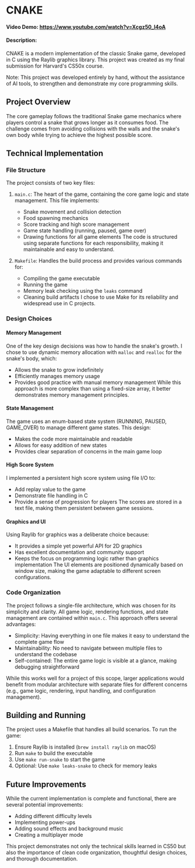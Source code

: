 # CNAKE

#### Video Demo: https://www.youtube.com/watch?v=Xcgz50_l4oA

#### Description:

CNAKE is a modern implementation of the classic Snake game, developed in C using the Raylib graphics library. This project was created as my final submission for Harvard's CS50x course.

Note: This project was developed entirely by hand, without the assistance of AI tools, to strengthen and demonstrate my core programming skills.

## Project Overview

The core gameplay follows the traditional Snake game mechanics where players control a snake that grows longer as it consumes food. The challenge comes from avoiding collisions with the walls and the snake's own body while trying to achieve the highest possible score.

## Technical Implementation

### File Structure

The project consists of two key files:

1. `main.c`: The heart of the game, containing the core game logic and state management. This file implements:

   - Snake movement and collision detection
   - Food spawning mechanics
   - Score tracking and high score management
   - Game state handling (running, paused, game over)
   - Drawing functions for all game elements
     The code is structured using separate functions for each responsibility, making it maintainable and easy to understand.

2. `Makefile`: Handles the build process and provides various commands for:
   - Compiling the game executable
   - Running the game
   - Memory leak checking using the `leaks` command
   - Cleaning build artifacts
     I chose to use Make for its reliability and widespread use in C projects.

### Design Choices

#### Memory Management

One of the key design decisions was how to handle the snake's growth. I chose to use dynamic memory allocation with `malloc` and `realloc` for the snake's body, which:

- Allows the snake to grow indefinitely
- Efficiently manages memory usage
- Provides good practice with manual memory management
  While this approach is more complex than using a fixed-size array, it better demonstrates memory management principles.

#### State Management

The game uses an enum-based state system (RUNNING, PAUSED, GAME_OVER) to manage different game states. This design:

- Makes the code more maintainable and readable
- Allows for easy addition of new states
- Provides clear separation of concerns in the main game loop

#### High Score System

I implemented a persistent high score system using file I/O to:

- Add replay value to the game
- Demonstrate file handling in C
- Provide a sense of progression for players
  The scores are stored in a text file, making them persistent between game sessions.

#### Graphics and UI

Using Raylib for graphics was a deliberate choice because:

- It provides a simple yet powerful API for 2D graphics
- Has excellent documentation and community support
- Keeps the focus on programming logic rather than graphics implementation
  The UI elements are positioned dynamically based on window size, making the game adaptable to different screen configurations.

### Code Organization

The project follows a single-file architecture, which was chosen for its simplicity and clarity. All game logic, rendering functions, and state management are contained within `main.c`. This approach offers several advantages:

- Simplicity: Having everything in one file makes it easy to understand the complete game flow
- Maintainability: No need to navigate between multiple files to understand the codebase
- Self-contained: The entire game logic is visible at a glance, making debugging straightforward

While this works well for a project of this scope, larger applications would benefit from modular architecture with separate files for different concerns (e.g., game logic, rendering, input handling, and configuration management).

## Building and Running

The project uses a Makefile that handles all build scenarios. To run the game:

1. Ensure Raylib is installed (`brew install raylib` on macOS)
2. Run `make` to build the executable
3. Use `make run-snake` to start the game
4. Optional: Use `make leaks-snake` to check for memory leaks

## Future Improvements

While the current implementation is complete and functional, there are several potential improvements:

- Adding different difficulty levels
- Implementing power-ups
- Adding sound effects and background music
- Creating a multiplayer mode

This project demonstrates not only the technical skills learned in CS50 but also the importance of clean code organization, thoughtful design choices, and thorough documentation.
